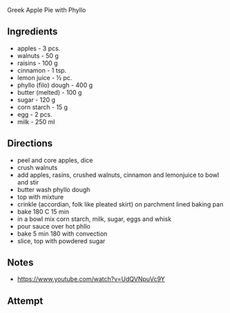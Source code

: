 Greek Apple Pie with Phyllo

## Ingredients
* apples - 3 pcs.
* walnuts - 50 g
* raisins - 100 g
* cinnamon - 1 tsp.
* lemon juice - ½ pc.
* phyllo (filo) dough - 400 g
* butter (melted) - 100 g
* sugar - 120 g
* corn starch - 15 g
* egg - 2 pcs.
* milk - 250 ml

## Directions
* peel and core apples, dice
* crush walnuts
* add apples, rasins, crushed walnuts, cinnamon and lemonjuice to bowl and stir
* butter wash phyllo dough
* top with mixture
* crinkle (accordian, folk like pleated skirt) on parchment lined baking pan
* bake 180 C 15 min
* in a bowl mix corn starch, milk, sugar, eggs and whisk
* pour sauce over hot phllo
* bake 5 min 180 with convection
* slice, top with powdered sugar

## Notes
* https://www.youtube.com/watch?v=UdQVNpuVc9Y

## Attempt
